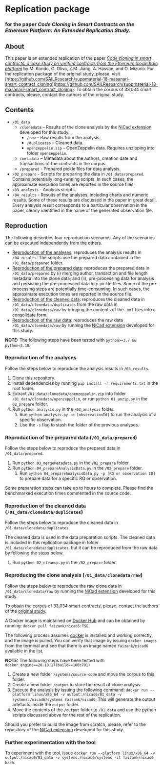 # Replication package

### for the paper _Code Cloning in Smart Contracts on the Ethereum Platform: An Extended Replication Study_.

## About

This paper is an extended replication of the paper [_Code cloning in smart contracts: a case study on verified contracts from the Ethereum blockchain platform_](https://link.springer.com/article/10.1007/s10664-020-09852-5) by M. Kondo, G. Oliva, Z.M. Jiang, A. Hassan, and O. Mizuno. For the replication package of the original study, please, visit [https://github.com/SAILResearch/suppmaterial-18-masanari-smart_contract_cloning](https://github.com/SAILResearch/suppmaterial-18-masanari-smart_contract_cloning). To obtain the corpus of 33,034 smart contracts, please, contact the authors of the original study.

## Contents

- `/01_data`
  - `/clonedata` – Results of the clone analysis by the [NiCad extension](https://github.com/eff-kay/nicad6) developed for this study.
    - `/raw` – Raw results from the analysis.
    - `/duplicates` – Cleaned data.
    - `openzeppelin.zip` – OpenZeppelin data. Requires unzipping into folder `openzeppelin`.
  - `/metadata` – Metadata about the authors, creation date and transactions of the contracts in the corpus.
  - `/prepared` - Prepared pickle files for data analysis.
- `/02_prepare` - Scripts for preparing the data in `/01_data/prepared`. Contains potentially long-running scripts. In such cases, the approximate execution times are reported in the source files.
- `/03_analysis` - Analysis scripts.
- `/04_results` - Results of the analyses, including charts and numeric results. Some of these results are discussed in the paper in great detail. Every analysis result corresponds to a particular observation in the paper, clearly identified in the name of the generated observation file.

## Reproduction

The following describes four reproduction scenarios. Any of the scenarios can be executed independently from the others.
* [Reproduction of the analyses](#reproduction-of-the-analyses): reproduces the analysis results in `/04_results`. The scripts use the prepared data contained in the `/01_data/prepared` folder.
* [Reproduction of the prepared data](#reproduction-of-the-prepared-data-01_dataprepared): reproduces the prepared data in `/01_data/prepared` by (i) merging author, transaction and file length metadata into the clone data; and (ii), pre-processing data for analysis and persisting the pre-processed data into pickle files. Some of the pre-processing steps are potentially time-consuming. In such cases, the approximate execution times are reported in the source file.
* [Reproduction of the cleaned data](#reproduction-of-the-cleaned-data-01_dataclonedataduplicates): reproduces the cleaned data in `/01_data/clonedata/duplicates` from the raw data in `/01_data/clonedata/raw` by bringing the contents of the `.xml` files into a consolidate form.
* [Reproduction of the raw data](#reproducing-the-clone-analysis-01_dataclonedataraw): reproduces the raw data `/01_data/clonedata/raw` by running the [NiCad extension](https://github.com/eff-kay/nicad6) developed for this study.
 
**NOTE:** The following steps have been tested with `python>=3.7 && python<3.10`.

### Reproduction of the analyses

Follow the steps below to reproduce the analysis results in `/03_results`.

1. Clone this repository.
2. Install dependencies by running `pip install -r requirements.txt` in the root folder.
3. Extract `/01_data/clonedata/openzeppelin.zip` into folder `/01_data/clonedata/openzeppelin`, or run `python 01_unzip.py` in the `02_prepare` folder.
4. Run `python analysis.py` in the `/03_analysis` folder.
   1. Run `python analysis.py -o [observationId]` to run the analysis of a specific observation.
   2. Use the `-s` flag to stash the folder of the previous analyses.

### Reproduction of the prepared data (`/01_data/prepared`)

Follow the steps below to reproduce the prepared data in `/01_data/prepared`.

1. Run `python 03_mergeMetadata.py` in the `/02_prepare` folder.
2. Run `python 04_prepareAnalysisData.py` in the `/02_prepare` folder.
   1. Run `python 04_prepareAnalysisData.py -p [RQ or observation ID]` to prepare data for a specific RQ or observation.

Some preparation steps can take up to hours to complete. Please find the benchmarked execution times commented in the source code.

### Reproduction of the cleaned data (`/01_data/clonedata/duplicates`)

Follow the steps below to reproduce the cleaned data in `/01_data/clonedata/duplicates`.

The cleaned data is used in the data preparation scripts. The cleaned data is included in this replication package in folder `/01_data/clonedata/duplicates`, but it can be reproduced from the raw data by following the steps below.

1. Run `python 02_cleanup.py` in the `/02_prepare` folder.

### Reproducing the clone analysis (`/01_data/clonedata/raw`)

Follow the steps below to reproduce the raw clone data in `/01_data/clonedata/raw` by running the [NiCad extension](https://github.com/eff-kay/nicad6) developed for this study.

To obtain the corpus of 33,034 smart contracts, please, contact the authors of the [original study](https://github.com/SAILResearch/suppmaterial-18-masanari-smart_contract_cloning).

A Docker image is maintained on [Docker Hub](https://hub.docker.com/repository/docker/faizank/nicad6) and can be obtained by running: `docker pull faizank/nicad6:TSE`.

The following process assumes [docker](https://docs.docker.com/get-started/) is installed and working correctly, and the image is pulled. You can verify that image by issuing `docker images` from the terminal and see that there is an image named `faizank/nicad6` available in the list.

**NOTE:** The following steps have been tested with `docker_engine==20.10.17(build==100c701)`

1. Create a new folder `/systems/source-code` and move the corpus to this folder.
2. Create a new folder `/output` to store the result of clone analysis.
3. Execute the analysis by issuing the following command: `docker run --platform linux/x86_64 -v output:/nicad6/01_data -v systems:/nicad6/systems faizank/nicad6`. This will generate the output artefacts inside the `output` folder.
4. Move the contents of the `/output` folder to `/01_data` and use the python scripts discussed above for the rest of the replication.

Should you prefer to build the image from scratch, please, refer to the repository of the [NiCad extension](https://github.com/eff-kay/nicad6) developed for this study.

### Further experimentation with the tool

To experiment with the tool, issue `docker run --platform linux/x86_64 -v output:/nicad6/01_data -v systems:/nicad6/systems -it faizank/nicad6 bash`.

